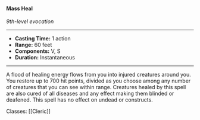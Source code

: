 #### Mass Heal
*9th-level evocation*
___
- **Casting Time:** 1 action
- **Range:** 60 feet
- **Components:** V, S
- **Duration:** Instantaneous
---
A flood of healing energy flows from you into injured creatures around you. You restore up to 700 hit points, divided as you choose among any number of creatures that you can see within range. Creatures healed by this spell are also cured of all diseases and any effect making them blinded or deafened. This spell has no effect on undead or constructs.

Classes: [[Cleric]]